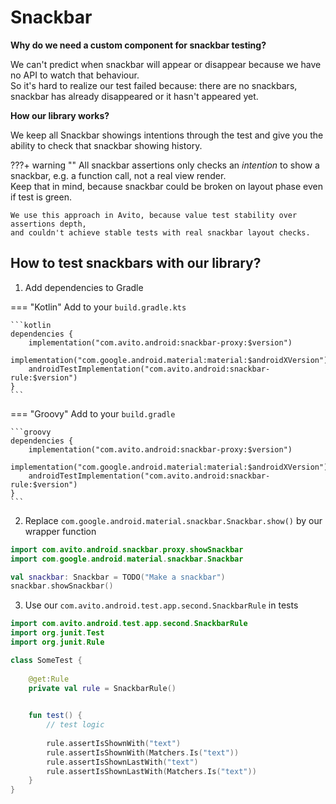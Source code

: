 # Snackbar

**Why do we need a custom component for snackbar testing?**

We can't predict when snackbar will appear or disappear because we have no API to watch that behaviour.  
So it's hard to realize our test failed because: there are no snackbars, snackbar has already disappeared or it hasn't
appeared yet.

**How our library works?**

We keep all Snackbar showings intentions through the test and give you the ability to check that snackbar showing history.

???+ warning ""
    All snackbar assertions only checks an *intention* to show a snackbar, e.g. a function call, not a real view render.<br/>
    Keep that in mind, because snackbar could be broken on layout phase even if test is green.<br/>

    We use this approach in Avito, because value test stability over assertions depth,
    and couldn't achieve stable tests with real snackbar layout checks.

## How to test snackbars with our library?

1. Add dependencies to Gradle

=== "Kotlin"
    Add to your `build.gradle.kts`

    ```kotlin
    dependencies {
        implementation("com.avito.android:snackbar-proxy:$version")
        implementation("com.google.android.material:material:$androidXVersion")
        androidTestImplementation("com.avito.android:snackbar-rule:$version")  
    }
    ```

=== "Groovy"
    Add to your `build.gradle`

    ```groovy
    dependencies {
        implementation("com.avito.android:snackbar-proxy:$version")
        implementation("com.google.android.material:material:$androidXVersion")
        androidTestImplementation("com.avito.android:snackbar-rule:$version")  
    }
    ```

2. Replace `com.google.android.material.snackbar.Snackbar.show()` by our wrapper function

```kotlin
import com.avito.android.snackbar.proxy.showSnackbar
import com.google.android.material.snackbar.Snackbar

val snackbar: Snackbar = TODO("Make a snackbar")
snackbar.showSnackbar()
```

3. Use our `com.avito.android.test.app.second.SnackbarRule` in tests

```kotlin
import com.avito.android.test.app.second.SnackbarRule
import org.junit.Test
import org.junit.Rule

class SomeTest {
    
    @get:Rule
    private val rule = SnackbarRule() 

      
    fun test() {
        // test logic
  
        rule.assertIsShownWith("text")
        rule.assertIsShownWith(Matchers.Is("text"))
        rule.assertIsShownLastWith("text")
        rule.assertIsShownLastWith(Matchers.Is("text"))
    } 
}
```
